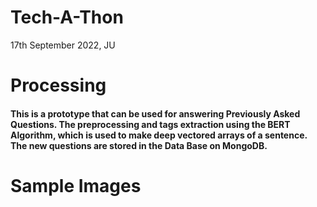 # Tech-A-Thon
17th September 2022, JU

# Processing
#### This is a prototype that can be used for answering Previously Asked Questions. The preprocessing and tags extraction using the BERT Algorithm, which is used to make deep vectored arrays of a sentence. The new questions are stored in the Data Base on MongoDB.

# Sample Images

<img src = "">
